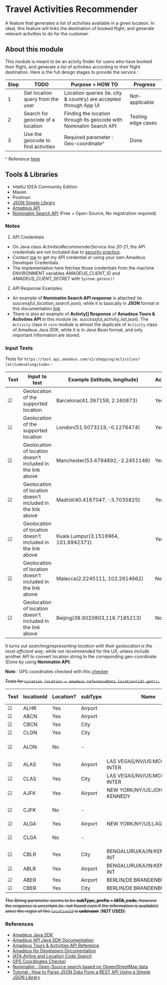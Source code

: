 # Travel Activities Recommender

A feature that generates a list of activities available in a given location. In ideal, this feature will links the destination of booked flight, and generate relevant activities to do for the customer.

## About this module

This module is meant to be an acivity finder for users who have booked their flight, and generate a list of activities according to their flight destination. Here is the full design stages to provide the service :

| Step | TODO                               | Purpose + HOW TO                                                   | Progress           |
| ---- | ---------------------------------- | ------------------------------------------------------------------ | ------------------ |
| 1    | Get location query from the user   | Location queries (ie. city & country) are accepted through App UI  | Not-applicable     |
| 2    | Search for geocode of a location   | Finding the location through its geocode with Nominatim Search API | Testing edge cases |
| 3    | Use the geocode to find activities | Required parameter : Geo-coordinate^                               | Done               |

^ Reference [here]([reference](https://amadeus4dev.github.io/amadeus-java/reference/com/amadeus/shopping/Activities.html))

## Tools & Libraries

- IntelliJ IDEA Community Edition
- Maven
- Postman
- [JSON Simple Library](https://mvnrepository.com/artifact/com.googlecode.json-simple/json-simple/1.1.1)
- [Amadeus API](https://developers.amadeus.com)
- [Nominatim Search API](https://nominatim.org/release-docs/develop/api/Search/) (Free + Open-Source, No registration required)

### Notes

1. API Credentials

- On Java class _ActivitiesRecommenderService line 20-21_, the API credentials are not included due to [security practice](https://developers.amadeus.com/blog/best-practices-api-key-storage).
- Contact [me](mailto:vincentgoh1998@gmail.com) to get my API credential or using your own Amadeus Developer Credentials.
- The implementation here fetches those credentials from the machine ENVIRONMENT variables *AMADEUS_CLIENT_ID* and *AMADEUS_CLIENT_SECRET* with `System.getenv()`

2. API Response Examples

- An example of __Nominatim Search API response__ is attached (ie. _successful_location_search.json_), while it is basically in __JSON__ format in this documentation [link](https://nominatim.org/release-docs/develop/api/Output/)
- There is also an example of __Activty[] Response__ of __Amadeus Tours & Activities API__ in this module (ie. _successful_activity_list.json_). The `Activity` class in `core` module is almost the duplicate of `Activity` class of Amadeus Java SDK, while it is in _Java Bean_ format, and only important information are stored.

### Input Tests

Tests for `https://test.api.amadeus.com/v1/shopping/activities?latitude=&longitude=` :

| Test    | Input to test                                              | Example (latitude, longitude)        | Activities? |
| ------- | ---------------------------------------------------------- | ------------------------------------ | ----------- |
| &#9745; | Geolocation of the supported location                      | Barcelona(41.397158, 2.160873)       | Yes         |
| &#9745; | Geolocation of the supported location                      | London(51.5073219,-0.1276474)        | Yes         |
| &#9745; | Geolocation of location doesn't included in the link above | Manchester(53.4794892,-2.2451148)    | Yes         |
| &#9745; | Geolocation of location doesn't included in the link above | Madrid(40.4167047, -3.7035825)       | Yes         |
| &#9745; | Geolocation of location doesn't included in the link above | Kuala Lumpur(3.1516964, 101.6942371) | Yes         |
| &#9745; | Geolocation of location doesn't included in the link above | Malacca(2.2245111, 102.2614662)      | No          |
| &#9745; | Geolocation of location doesn't included in the link above | Beijing(39.9020803,116.7185213)      | No          |

It turns out _searching/representing location with their geolocation is the most efficient way_, while not recommended for the UX, unless include another API to convert location string to the correponding geo-coordinate (Done by using __Nominatim API__)

**Note** : GPS coordinates checked with this [checker](https://www.gps-coordinates.net)

~~Tests for `Location location = amadeus.referenceData.location(id).get();`~~

| Test    | locationId | Location? | subType | Name                           | IATA code | Description                     |
| ------- | ---------- | --------- | ------- | ------------------------------ | --------- | ------------------------------- |
| &#9745; | ALHR       | Yes       | Airport |                                |           |                                 |
| &#9745; | ABCN       | Yes       | Airport |                                | BCN       |                                 |
| &#9745; | CBCN       | Yes       | City    |                                | BCN       |                                 |
| &#9745; | CLON       | Yes       | City    |                                | LON       |                                 |
| &#9745; | ALON       | No        | -       |                                |           | No airport with IATA code `LON` |
| &#9745; | ALAS       | Yes       | Airport | LAS VEGAS/NV/US:MCCARRAN INTER | LAS       |                                 |
| &#9745; | CLAS       | Yes       | City    | LAS VEGAS/NV/US:MCCARRAN INTER | LAS       |                                 |
| &#9745; | AJFK       | Yes       | Airport | NEW YORK/NY/US:JOHN F KENNEDY  | JFK       |                                 |
| &#9745; | CJFK       | No        | -       |                                |           | No city with IATA code `JFK`    |
| &#9745; | ALGA       | Yes       | Airport | NEW YORK/NY/US:LAGUARDIA       | LAS       |                                 |
| &#9745; | CLGA       | No        | -       |                                |           | No city with IATA code `JFK`    |
| &#9745; | CBLR       | Yes       | City    | BENGALURU/KA/IN:KEMPEGOWDA INT | BLR       |                                 |
| &#9745; | ABLR       | Yes       | Airport | BENGALURU/KA/IN:KEMPEGOWDA INT | BLR       |                                 |
| &#9745; | ABER       | Yes       | Airport | BERLIN/DE:BRANDENBURG          | BER       |                                 |
| &#9745; | CBER       | Yes       | City    | BERLIN/DE:BRANDENBURG          | BER       |                                 |

~~The String parameter seems to be __subType_prefix + IATA_code__, however the response is uncertain (ie. not found even if the information is available) since the regex of the `locationId` is __unknown__~~ (__NOT USED__)

### References

- [Amadeus Java SDK](https://github.com/amadeus4dev/amadeus-java)
- [Amadeus API Java SDK Documentation](https://amadeus4dev.github.io/amadeus-java/reference/packages.html)
- [Amadeus Tours & Activities API Reference](https://developers.amadeus.com/self-service/category/destination-content/api-doc/tours-and-activities/api-reference)
- [Amadeus for Developers Documentation](https://documenter.getpostman.com/view/2672636/RWEcPfuJ?version=latest)
- [IATA Airline and Location Code Search](https://www.iata.org/en/publications/directories/code-search/)
- [GPS Coordinates Checker](https://www.gps-coordinates.net)
- [Nominatim : Open-Source search based on OpeenStreetMap data](https://nominatim.org/release-docs/develop/api/Search/)
- [Tutorial : How to Parse JSON Data From a REST API Using a Simple JSON Library](https://dzone.com/articles/how-to-parse-json-data-from-a-rest-api-using-simpl)
